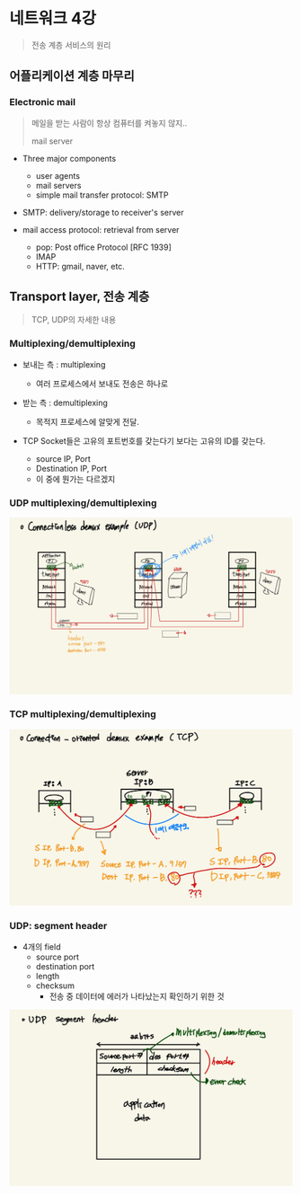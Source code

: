 # 네트워크 4강

> 전송 계층 서비스의 원리



## 어플리케이션 계층 마무리

 

### Electronic mail

> 메일을 받는 사람이 항상 컴퓨터를 켜놓지 않지..
>
> mail server

- Three major components
  - user agents
  - mail servers
  - simple mail transfer protocol: SMTP

- SMTP: delivery/storage to receiver's server
- mail access protocol: retrieval from server
  - pop: Post office Protocol [RFC 1939]
  - IMAP
  - HTTP: gmail, naver, etc.



## Transport layer, 전송 계층

> TCP, UDP의 자세한 내용



### Multiplexing/demultiplexing

- 보내는 측 : multiplexing
  - 여러 프로세스에서 보내도 전송은 하나로
- 받는 측 : demultiplexing
  - 목적지 프로세스에 알맞게 전달.



- TCP Socket들은 고유의 포트번호를 갖는다기 보다는 고유의 ID를 갖는다.
  - source IP, Port
  - Destination IP, Port
  - 이 중에 뭔가는 다르겠지



###  UDP multiplexing/demultiplexing

![](network4.assets/Network-31.jpg)



### TCP multiplexing/demultiplexing

![](network4.assets/Network-32.jpg)



### UDP: segment header

- 4개의 field
  - source port
  - destination port
  - length
  - checksum
    - 전송 중 데이터에 에러가 나타났는지 확인하기 위한 것



![](network4.assets/Network-33.jpg)